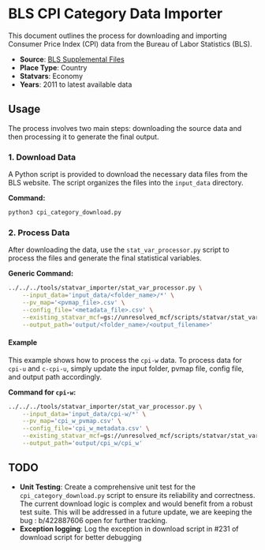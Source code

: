 # BLS CPI Category Data Importer

This document outlines the process for downloading and importing Consumer Price Index (CPI) data from the Bureau of Labor Statistics (BLS).

- **Source**: [BLS Supplemental Files](https://www.bls.gov/cpi/tables/supplemental-files/)
- **Place Type**: Country
- **Statvars**: Economy
- **Years**: 2011 to latest available data

## Usage

The process involves two main steps: downloading the source data and then processing it to generate the final output.

### 1. Download Data

A Python script is provided to download the necessary data files from the BLS website. The script organizes the files into the `input_data` directory.

**Command:**
```bash
python3 cpi_category_download.py
```
### 2. Process Data

After downloading the data, use the `stat_var_processor.py` script to process the files and generate the final statistical variables.

**Generic Command:**
```bash
../../../tools/statvar_importer/stat_var_processor.py \
    --input_data='input_data/<folder_name>/*' \
    --pv_map='<pvmap_file>.csv' \
    --config_file='<metadata_file>.csv' \
    --existing_statvar_mcf=gs://unresolved_mcf/scripts/statvar/stat_vars.mcf \
    --output_path='output/<folder_name>/<output_filename>'
```
#### Example

This example shows how to process the `cpi-w` data. To process data for `cpi-u` and `c-cpi-u`, simply update the input folder, pvmap file, config file, and output path accordingly.

**Command for `cpi-w`:**
```bash
../../../tools/statvar_importer/stat_var_processor.py \
    --input_data='input_data/cpi-w/*' \
    --pv_map='cpi_w_pvmap.csv' \
    --config_file='cpi_w_metadata.csv' \
    --existing_statvar_mcf=gs://unresolved_mcf/scripts/statvar/stat_vars.mcf \
    --output_path='output/cpi_w/cpi_w'
```
## TODO

- **Unit Testing**: Create a comprehensive unit test for the `cpi_category_download.py` script to ensure its reliability and correctness. The current download logic is complex and would benefit from a robust test suite. This will be addressed in a future update, we are keeping the bug : b/422887606 open for further tracking.
- **Exception logging**: Log the exception in download script in #231 of download script for better debugging
